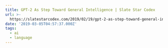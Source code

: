 ```yaml
---
title: GPT-2 As Step Toward General Intelligence | Slate Star Codex
url: >-
  https://slatestarcodex.com/2019/02/19/gpt-2-as-step-toward-general-intelligence/
date: '2019-03-05T04:57:37.000Z'
tags:
  - ai
  - language
---
```

